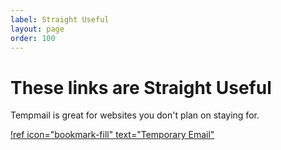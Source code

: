 ```yaml
---
label: Straight Useful
layout: page
order: 100
---
```

# These links are Straight Useful

Tempmail is great for websites you don't plan on staying for.

[!ref icon="bookmark-fill" text="Temporary Email"](https://temp-mail.org/)